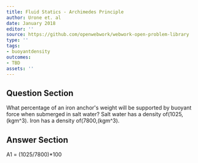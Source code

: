 ```yaml
---
title: Fluid Statics - Archimedes Principle
author: Urone et. al
date: January 2018
editor: ''
source: https://github.com/openwebwork/webwork-open-problem-library
type: ''
tags:
- buoyantdensity
outcomes:
- TBD
assets: ''
---
```


## Question Section 

What percentage of an iron anchor's weight will be supported by buoyant force when submerged in salt water? Salt water has a density of(1025,(kgm^3). Iron has a density of(7800,(kgm^3).


## Answer Section

A1 = (1025/7800)*100